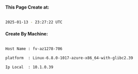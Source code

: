 
   
#### This Page Create at:

```bash

2025-01-13 - 23:27:22 UTC

```

#### Create By Machine:

```bash

Host Name : fv-az1278-706

platform  : Linux-6.8.0-1017-azure-x86_64-with-glibc2.39

Ip Local  : 10.1.0.39

```

